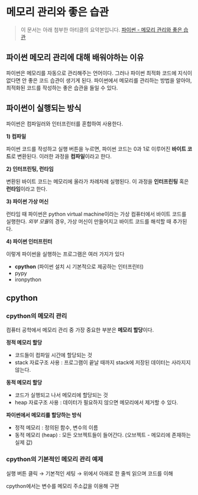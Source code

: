 # 메모리 관리와 좋은 습관

> 이 문서는 아래 첨부한 아티클의 요약본입니다.
> [파이썬 - 메모리 관리와 좋은 습관](https://yomangstartup.tistory.com/105) 

## 파이썬 메모리 관리에 대해 배워야하는 이유

파이썬은 메모리를 자동으로 관리해주는 언어이다.
그러나 파이썬 최적화 코드에 지식이 없다면 안 좋은 코드 습관이 생기게 된다.
파이썬에서 메모리를 관리하는 방법을 알아야, 최적화된 코드를 작성하는 좋은 습관을 들일 수 있다.

## 파이썬이 실행되는 방식

파이썬은 컴파일러와 인터프린터를 혼합하여 사용한다.

**1) 컴파일**

파이썬 코드를 작성하고 실행 버튼을 누르면, 파이썬 코드는 0과 1로 이루어진 **바이트 코드**로 변환된다.
이러한 과정을 **컴파일**이라고 한다.

**2) 인터프린팅, 런타임**

변환된 바이트 코드는 메모리에 올라가 차례차례 실행된다.
이 과정을 **인터프린팅** 혹은 **런타임**이라고 한다.

**3) 파이썬 가상 머신**

런타임 때 파이썬은 python virtual machine이라는 가상 컴퓨터에서 바이트 코드를 실행한다.
*외부 모듈*의 경우, 가상 머신이 만들어지고 바이트 코드를 해석할 때 추가된다.

**4) 파이썬 인터프린터**

이렇게 파이썬을 실행하는 프로그램은 여러 가지가 있다

- **cpython** (파이썬 설치 시 기본적으로 제공하는 인터프린터)
- pypy
- ironpython

## cpython

### cpython의 메모리 관리

컴퓨터 공학에서 메모리 관리 중 가장 중요한 부분은 **메모리 할당**이다.

**정적 메모리 할당**

- 코드들이 컴파일 시간에 할당되는 것
- stack 자료구조 사용 : 프로그램이 끝날 때까지 stack에 저장된 데이터는 사라지지 않는다.

**동적 메모리 할당**

- 코드가 실행되고 나서 메모리에 할당되는 것
- heap 자료구조 사용 : 데이터가 필요하지 않으면 메모리에서 제거할 수 있다.

**파이썬에서 메모리를 할당하는 방식**

- 정적 메모리 : 정의된 함수, 변수의 이름
- 동적 메모리 (heap) : 모든 오브젝트들이 들어간다. (오브젝트 - 메모리에 존재하는 실제 값)

### cpython의 기본적인 메모리 관리 예제

실행 버튼 클릭 → 기본적인 세팅 → 위에서 아래로 한 줄씩 읽으며 코드를 이해

cpython에서는 변수를 메모리 주소값을 이용해 구현
